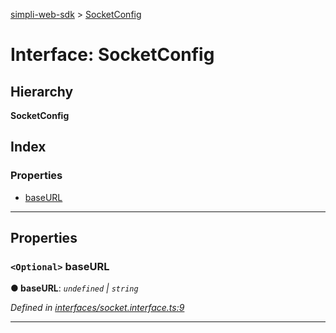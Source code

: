 [simpli-web-sdk](../README.md) > [SocketConfig](../interfaces/socketconfig.md)

# Interface: SocketConfig

## Hierarchy

**SocketConfig**

## Index

### Properties

* [baseURL](socketconfig.md#baseurl)

---

## Properties

<a id="baseurl"></a>

### `<Optional>` baseURL

**● baseURL**: *`undefined` \| `string`*

*Defined in [interfaces/socket.interface.ts:9](https://github.com/simplitech/simpli-web-sdk/blob/77f6425/src/interfaces/socket.interface.ts#L9)*

___

